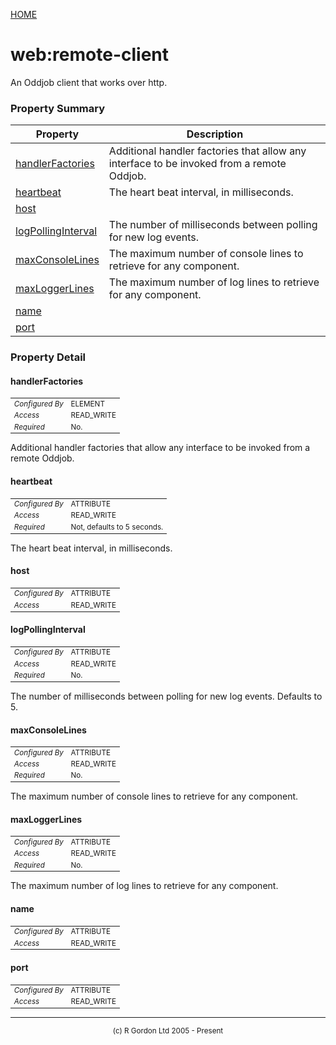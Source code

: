 [HOME](../../../README.md)
# web:remote-client

An Oddjob client that works over http.

### Property Summary

| Property | Description |
| -------- | ----------- |
| [handlerFactories](#propertyhandlerFactories) | Additional handler factories that allow any interface to be invoked from a remote Oddjob. | 
| [heartbeat](#propertyheartbeat) | The heart beat interval, in milliseconds. | 
| [host](#propertyhost) |  | 
| [logPollingInterval](#propertylogPollingInterval) | The number of milliseconds between polling for new log events. | 
| [maxConsoleLines](#propertymaxConsoleLines) | The maximum number of console lines to retrieve for any component. | 
| [maxLoggerLines](#propertymaxLoggerLines) | The maximum number of log lines to retrieve for any component. | 
| [name](#propertyname) |  | 
| [port](#propertyport) |  | 


### Property Detail
#### handlerFactories <a name="propertyhandlerFactories"></a>

<table style='font-size:smaller'>
      <tr><td><i>Configured By</i></td><td>ELEMENT</td></tr>
      <tr><td><i>Access</i></td><td>READ_WRITE</td></tr>
      <tr><td><i>Required</i></td><td>No.</td></tr>
</table>

Additional handler factories that allow
any interface to be invoked from a remote Oddjob.

#### heartbeat <a name="propertyheartbeat"></a>

<table style='font-size:smaller'>
      <tr><td><i>Configured By</i></td><td>ATTRIBUTE</td></tr>
      <tr><td><i>Access</i></td><td>READ_WRITE</td></tr>
      <tr><td><i>Required</i></td><td>Not, defaults to 5 seconds.</td></tr>
</table>

The heart beat interval, in milliseconds.

#### host <a name="propertyhost"></a>

<table style='font-size:smaller'>
      <tr><td><i>Configured By</i></td><td>ATTRIBUTE</td></tr>
      <tr><td><i>Access</i></td><td>READ_WRITE</td></tr>
</table>



#### logPollingInterval <a name="propertylogPollingInterval"></a>

<table style='font-size:smaller'>
      <tr><td><i>Configured By</i></td><td>ATTRIBUTE</td></tr>
      <tr><td><i>Access</i></td><td>READ_WRITE</td></tr>
      <tr><td><i>Required</i></td><td>No.</td></tr>
</table>

The number of milliseconds between polling for new
log events. Defaults to 5.

#### maxConsoleLines <a name="propertymaxConsoleLines"></a>

<table style='font-size:smaller'>
      <tr><td><i>Configured By</i></td><td>ATTRIBUTE</td></tr>
      <tr><td><i>Access</i></td><td>READ_WRITE</td></tr>
      <tr><td><i>Required</i></td><td>No.</td></tr>
</table>

The maximum number of console lines to retrieve for any
component.

#### maxLoggerLines <a name="propertymaxLoggerLines"></a>

<table style='font-size:smaller'>
      <tr><td><i>Configured By</i></td><td>ATTRIBUTE</td></tr>
      <tr><td><i>Access</i></td><td>READ_WRITE</td></tr>
      <tr><td><i>Required</i></td><td>No.</td></tr>
</table>

The maximum number of log lines to retrieve for any
component.

#### name <a name="propertyname"></a>

<table style='font-size:smaller'>
      <tr><td><i>Configured By</i></td><td>ATTRIBUTE</td></tr>
      <tr><td><i>Access</i></td><td>READ_WRITE</td></tr>
</table>



#### port <a name="propertyport"></a>

<table style='font-size:smaller'>
      <tr><td><i>Configured By</i></td><td>ATTRIBUTE</td></tr>
      <tr><td><i>Access</i></td><td>READ_WRITE</td></tr>
</table>




-----------------------

<div style='font-size: smaller; text-align: center;'>(c) R Gordon Ltd 2005 - Present</div>
